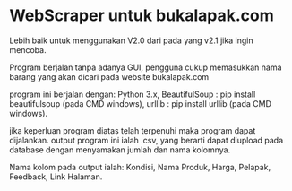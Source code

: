 # WebScraper untuk bukalapak.com

Lebih baik untuk menggunakan V2.0 dari pada yang v2.1 jika ingin mencoba.

Program berjalan tanpa adanya GUI, pengguna cukup memasukkan nama barang yang akan dicari pada website bukalapak.com

program ini berjalan dengan:
      Python 3.x,
      BeautifulSoup : pip install beautifulsoup (pada CMD windows),
      urllib : pip install urllib (pada CMD windows).
     
jika keperluan program diatas telah terpenuhi maka program dapat dijalankan.
output program ini ialah .csv, yang berarti dapat diupload pada database dengan menyamakan jumlah dan nama kolomnya.

Nama kolom pada output ialah:
  Kondisi,
  Nama Produk,
  Harga,
  Pelapak,
  Feedback,
  Link Halaman.
